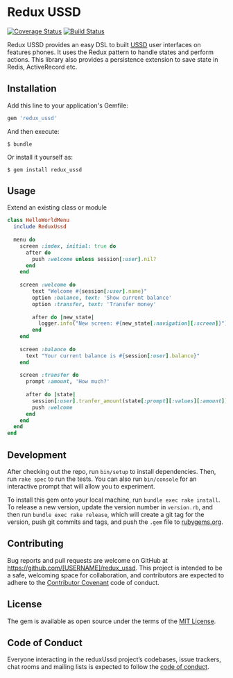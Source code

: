 # Redux USSD

[![Coverage Status](https://coveralls.io/repos/github/DoctorsForMadagascar/redux_ussd/badge.svg?branch=master)](https://coveralls.io/github/DoctorsForMadagascar/redux_ussd?branch=master) [![Build Status](https://travis-ci.org/DoctorsForMadagascar/redux_ussd.svg?branch=master)](https://travis-ci.org/DoctorsForMadagascar/redux_ussd)


Redux USSD provides an easy DSL to built [USSD](https://en.wikipedia.org/wiki/Unstructured_Supplementary_Service_Data) user interfaces on features phones. It uses the Redux pattern to handle states and perform actions. This library also provides a persistence extension to save state in Redis, ActiveRecord etc.


## Installation

Add this line to your application's Gemfile:

```ruby
gem 'redux_ussd'
```

And then execute:

    $ bundle

Or install it yourself as:

    $ gem install redux_ussd

## Usage

Extend an existing class or module
```ruby
class HelloWorldMenu
  include ReduxUssd 
  
  menu do
    screen :index, initial: true do
      after do
        push :welcome unless session[:user].nil? 
      end
    end
    
    screen :welcome do
        text "Welcome #{session[:user].name}"
        option :balance, text: 'Show current balance'
        option :transfer, text: 'Transfer money'
        
        after do |new_state|
          logger.info("New screen: #{new_state[:navigation][:screen]}")
        end
    end
    
    screen :balance do
      text "Your current balance is #{session[:user].balance}"
    end
    
    screen :transfer do
      prompt :amount, 'How much?'
      
      after do |state|
        session[:user].tranfer_amount(state[:prompt][:values][:amount])
        push :welcome
      end
    end
  end
end
```

## Development

After checking out the repo, run `bin/setup` to install dependencies. Then, run `rake spec` to run the tests. You can also run `bin/console` for an interactive prompt that will allow you to experiment.

To install this gem onto your local machine, run `bundle exec rake install`. To release a new version, update the version number in `version.rb`, and then run `bundle exec rake release`, which will create a git tag for the version, push git commits and tags, and push the `.gem` file to [rubygems.org](https://rubygems.org).

## Contributing

Bug reports and pull requests are welcome on GitHub at https://github.com/[USERNAME]/redux_ussd. This project is intended to be a safe, welcoming space for collaboration, and contributors are expected to adhere to the [Contributor Covenant](http://contributor-covenant.org) code of conduct.

## License

The gem is available as open source under the terms of the [MIT License](https://opensource.org/licenses/MIT).

## Code of Conduct

Everyone interacting in the reduxUssd project’s codebases, issue trackers, chat rooms and mailing lists is expected to follow the [code of conduct](https://github.com/[USERNAME]/redux_ussd/blob/master/CODE_OF_CONDUCT.md).
